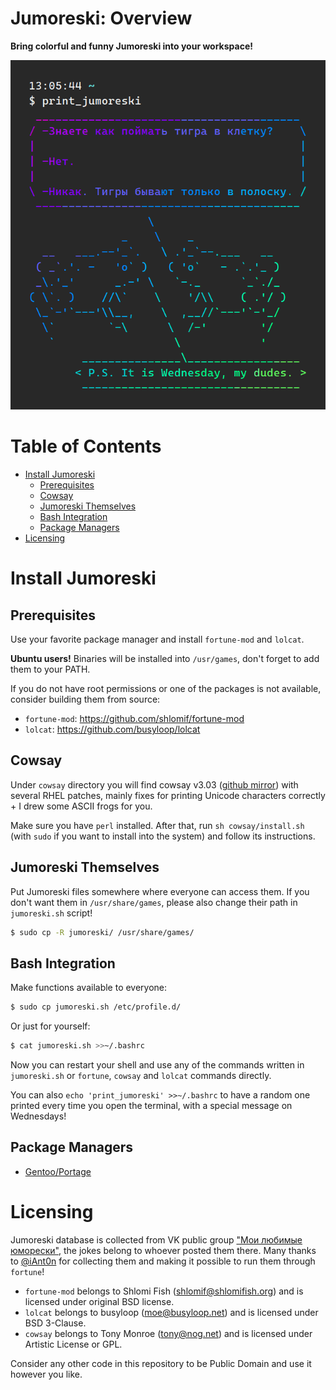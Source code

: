# Jumoreski: Overview

**Bring colorful and funny Jumoreski into your workspace!**

![- Знаете как поймать тигра в клетку? - Нет. - Никак. Тигры бывают только в полоску.](attachments/joke.png)

# Table of Contents

- [Install Jumoreski](#install-jumoreski)
  - [Prerequisites](#prerequisites)
  - [Cowsay](#cowsay)
  - [Jumoreski Themselves](#jumoreski-themselves)
  - [Bash Integration](#bash-integration)
  - [Package Managers](#package-managers)
- [Licensing](#licensing)

# Install Jumoreski

## Prerequisites

Use your favorite package manager and install `fortune-mod` and `lolcat`.

**Ubuntu users!** Binaries will be installed into `/usr/games`, don't forget to add them to your PATH.

If you do not have root permissions or one of the packages is not available, consider building them from source:
* `fortune-mod`: https://github.com/shlomif/fortune-mod
* `lolcat`: https://github.com/busyloop/lolcat

## Cowsay

Under `cowsay` directory you will find cowsay v3.03 ([github mirror](https://github.com/schacon/cowsay)) with several RHEL patches, mainly fixes for printing Unicode characters correctly + I drew some ASCII frogs for you.

Make sure you have `perl` installed. After that, run `sh cowsay/install.sh` (with `sudo` if you want to install into the system) and follow its instructions.

## Jumoreski Themselves

Put Jumoreski files somewhere where everyone can access them. If you don't want them in `/usr/share/games`, please also change their path in `jumoreski.sh` script!

```bash
$ sudo cp -R jumoreski/ /usr/share/games/
```

## Bash Integration

Make functions available to everyone:
```bash
$ sudo cp jumoreski.sh /etc/profile.d/
```

Or just for yourself:
```bash
$ cat jumoreski.sh >>~/.bashrc
```

Now you can restart your shell and use any of the commands written in `jumoreski.sh` or `fortune`, `cowsay` and `lolcat` commands directly.

You can also `echo 'print_jumoreski' >>~/.bashrc` to have a random one printed every time you open the terminal, with a special message on Wednesdays!

## Package Managers

- [Gentoo/Portage](./INSTALL.gentoo.md)

# Licensing

Jumoreski database is collected from VK public group ["Мои любимые юморески"](https://vk.com/jumoreski), the jokes belong to whoever posted them there. Many thanks to [@iAnt0n](https://github.com/iAnt0n) for collecting them and making it possible to run them through `fortune`!

* `fortune-mod` belongs to Shlomi Fish (shlomif@shlomifish.org) and is licensed under original BSD license.
* `lolcat` belongs to busyloop (moe@busyloop.net) and is licensed under BSD 3-Clause.
* `cowsay` belongs to Tony Monroe (tony@nog.net) and is licensed under Artistic License or GPL.

Consider any other code in this repository to be Public Domain and use it however you like.
